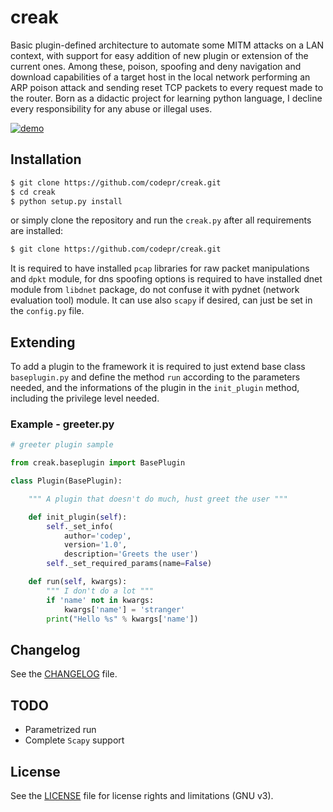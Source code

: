 # creak

Basic plugin-defined architecture to automate some MITM attacks on a LAN
context, with support for easy addition of new plugin or extension of the
current ones. Among these, poison, spoofing and deny navigation and download
capabilities of a target host in the local network performing an ARP poison
attack and sending reset TCP packets to every request made to the router.
Born as a didactic project for learning python language, I decline every
responsibility for any abuse or illegal uses.

[![demo](https://asciinema.org/a/10eyg4vz9hmisqz5xaz51opzy.png)](https://asciinema.org/a/10eyg4vz9hmisqz5xaz51opzy?autoplay=1)

## Installation

```sh
$ git clone https://github.com/codepr/creak.git
$ cd creak
$ python setup.py install
```
or simply clone the repository and run the `creak.py` after all requirements are
installed:

```sh
$ git clone https://github.com/codepr/creak.git
```

It is required to have installed `pcap` libraries for raw packet manipulations
and `dpkt` module, for dns spoofing options is required to have installed dnet
module from `libdnet` package, do not confuse it with pydnet (network evaluation
tool) module.
It can use also `scapy` if desired, can just be set in the `config.py` file.

## Extending

To add a plugin to the framework it is required to just extend base class `baseplugin.py` and define
the method `run` according to the parameters needed, and the informations of the
plugin in the `init_plugin` method, including the privilege level needed.

### Example - greeter.py

```python
# greeter plugin sample

from creak.baseplugin import BasePlugin

class Plugin(BasePlugin):

    """ A plugin that doesn't do much, hust greet the user """

    def init_plugin(self):
        self._set_info(
            author='codep',
            version='1.0',
            description='Greets the user')
        self._set_required_params(name=False)

    def run(self, kwargs):
        """ I don't do a lot """
        if 'name' not in kwargs:
            kwargs['name'] = 'stranger'
        print("Hello %s" % kwargs['name'])
```

## Changelog

See the [CHANGELOG](CHANGELOG.md) file.

## TODO

- Parametrized run
- Complete `Scapy` support

## License

See the [LICENSE](LICENSE.md) file for license rights and limitations (GNU v3).
